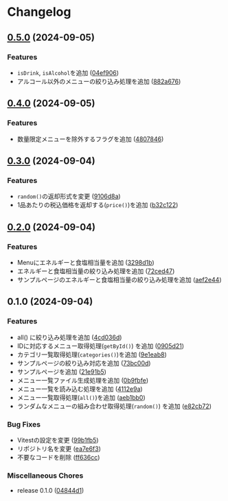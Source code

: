 # Changelog

## [0.5.0](https://github.com/ryohidaka/toriki-js/compare/v0.4.0...v0.5.0) (2024-09-05)


### Features

* `isDrink`, `isAlcohol`を追加 ([04ef906](https://github.com/ryohidaka/toriki-js/commit/04ef906f0b9f8f8daf4f04b5cab55c731bde8523))
* アルコール以外のメニューの絞り込み処理を追加 ([882a676](https://github.com/ryohidaka/toriki-js/commit/882a676fc3a549ace9387b40ac4f6edc2c3280f3))

## [0.4.0](https://github.com/ryohidaka/toriki-js/compare/v0.3.0...v0.4.0) (2024-09-05)


### Features

* 数量限定メニューを除外するフラグを追加 ([4807846](https://github.com/ryohidaka/toriki-js/commit/480784637948d5b73412aa27388f17f5c2f13f92))

## [0.3.0](https://github.com/ryohidaka/toriki-js/compare/v0.2.0...v0.3.0) (2024-09-04)


### Features

* `random()`の返却形式を変更 ([9106d8a](https://github.com/ryohidaka/toriki-js/commit/9106d8ac4de2b10dcf9a128d8a2c4da4dbd0c1c0))
* 1品あたりの税込価格を返却する(`price()`)を追加 ([b32c122](https://github.com/ryohidaka/toriki-js/commit/b32c122cb7cf3b662cacca459be9366f476ea4b1))

## [0.2.0](https://github.com/ryohidaka/toriki-js/compare/v0.1.0...v0.2.0) (2024-09-04)


### Features

* Menuにエネルギーと食塩相当量を追加 ([3298d1b](https://github.com/ryohidaka/toriki-js/commit/3298d1b169bf8ba521d340a05c47088a1127aa23))
* エネルギーと食塩相当量の絞り込み処理を追加 ([72ced47](https://github.com/ryohidaka/toriki-js/commit/72ced47f8c4adcde1893024b217855b21a0f9135))
* サンプルページのエネルギーと食塩相当量の絞り込み処理を追加 ([aef2e44](https://github.com/ryohidaka/toriki-js/commit/aef2e44b10f1bdf2cd2df77cf2cbe08b365f790d))

## 0.1.0 (2024-09-04)


### Features

* all() に絞り込み処理を追加 ([4cd036d](https://github.com/ryohidaka/toriki-js/commit/4cd036df72796ed821ada3e9c8d77729eca48afb))
* IDに対応するメニュー取得処理(`getById()`) を追加 ([0905d21](https://github.com/ryohidaka/toriki-js/commit/0905d21e61150568cdd58bda9bb4033d7b6b0031))
* カテゴリ一覧取得処理(`categories()`)を追加 ([9e1eab8](https://github.com/ryohidaka/toriki-js/commit/9e1eab82ecc496f0aedb2f5c3ef7a3e779ac2796))
* サンプルページの絞り込み対応を追加 ([73bc00d](https://github.com/ryohidaka/toriki-js/commit/73bc00dd4ed7f7b0135c26f39d17c487b92da19e))
* サンプルページを追加 ([21e91b5](https://github.com/ryohidaka/toriki-js/commit/21e91b5d6b8fbfc91fa77295ee456109202658ad))
* メニュー一覧ファイル生成処理を追加 ([0b9fbfe](https://github.com/ryohidaka/toriki-js/commit/0b9fbfe6a297c2893b92a5ae77de7fb01dad5f85))
* メニュー一覧を読み込む処理を追加 ([4112e9a](https://github.com/ryohidaka/toriki-js/commit/4112e9a034103fbedc54661abd00be8933449cf6))
* メニュー一覧取得処理(`all()`)を追加 ([aeb1bb0](https://github.com/ryohidaka/toriki-js/commit/aeb1bb0bea6566ecef6352702b8cc5165671e6cb))
* ランダムなメニューの組み合わせ取得処理(`random()`) を追加 ([e82cb72](https://github.com/ryohidaka/toriki-js/commit/e82cb72c4108c0f07ecd50465b5443c1e0cca569))


### Bug Fixes

* Vitestの設定を変更 ([99b1fb5](https://github.com/ryohidaka/toriki-js/commit/99b1fb52c35d96a526d5c442d605a78327f1f04f))
* リポジトリ名を変更 ([ea7e6f3](https://github.com/ryohidaka/toriki-js/commit/ea7e6f3cc0065282ee4758b75c92e6f3b72b7d9b))
* 不要なコードを削除 ([ff636cc](https://github.com/ryohidaka/toriki-js/commit/ff636ccb3eba56affac30ee59c929b71409c04f2))


### Miscellaneous Chores

* release 0.1.0 ([04844d1](https://github.com/ryohidaka/toriki-js/commit/04844d1db0a7787102c42dd56c0719ac60525a2f))
